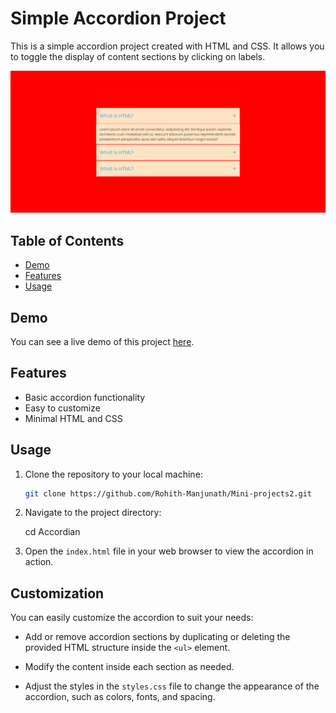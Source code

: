 # Simple Accordion Project

This is a simple accordion project created with HTML and CSS. It allows you to toggle the display of content sections by clicking on labels.

![sample website image1](./assets/images/website.png)


## Table of Contents

- [Demo](#demo)
- [Features](#features)
- [Usage](#usage)


## Demo

You can see a live demo of this project [here](https://prismatic-shortbread-18a1f2.netlify.app/).

## Features

- Basic accordion functionality
- Easy to customize
- Minimal HTML and CSS

## Usage

1. Clone the repository to your local machine:

   ```bash
   git clone https://github.com/Rohith-Manjunath/Mini-projects2.git

2. Navigate to the project directory:

     cd Accordian

3. Open the `index.html` file in your web browser to view the accordion in action.

## Customization

You can easily customize the accordion to suit your needs:

- Add or remove accordion sections by duplicating or deleting the provided HTML structure inside the `<ul>` element.

- Modify the content inside each section as needed.

- Adjust the styles in the `styles.css` file to change the appearance of the accordion, such as colors, fonts, and spacing.
